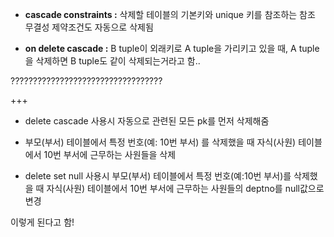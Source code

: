 
* **cascade constraints :** 삭제할 테이블의 기본키와 unique 키를 참조하는 참조 무결성 제약조건도 자동으로 삭제됨

* **on delete cascade :** B tuple이 외래키로 A tuple을 가리키고 있을 때, A tuple을 삭제하면 B tuple도 같이 삭제되는거라고 함..


??????????????????????????????????


+++


* delete cascade 사용시 자동으로 관련된 모든 pk를 먼저 삭제해줌
* 부모(부서) 테이블에서 특정 번호(예: 10번 부서) 를 삭제했을 때
  자식(사원) 테이블에서 10번 부서에 근무하는 사원들을 삭제  

* delete set null 사용시 부모(부서) 테이블에서 특정 번호(예:10번 부서)를 삭제했을 때 자식(사원) 테이블에서 10번 부서에 근무하는 사원들의 deptno를 null값으로 변경  

이렇게 된다고 함!
